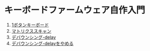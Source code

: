 # キーボードファームウェア自作入門

1. [1ボタンキーボード](./ep01.md)
2. [マトリクススキャン](./ep02.md)
3. [デバウンシング-delay](./ep03.md)
4. [デバウンシング-delayをやめる](./ep04.md)
